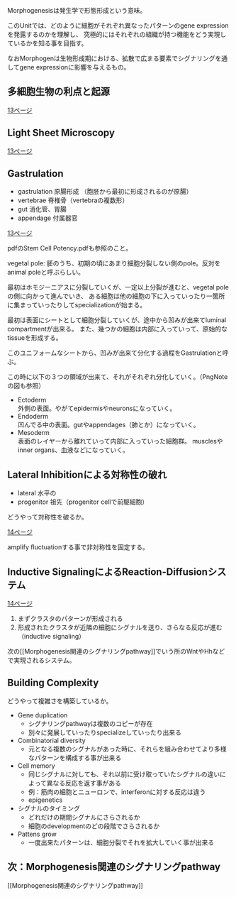 Morphogenesisは発生学で形態形成という意味。

このUnitでは、どのように細胞がそれぞれ異なったパターンのgene expressionを発露するのかを理解し、
究極的にはそれぞれの組織が持つ機能をどう実現しているかを知る事を目指す。

なおMorphogenは生物形成期における、拡散で広まる要素でシグナリングを通してgene expressionに影響を与えるもの。

## 多細胞生物の利点と起源

[13ページ](https://karino2.github.io/ImageGallery/CellBiology706x3.html#lg=1&slide=12)

## Light Sheet Microscopy

[13ページ](https://karino2.github.io/ImageGallery/CellBiology706x3.html#lg=1&slide=12)

## Gastrulation

- gastrulation 原腸形成 （胞胚から最初に形成されるのが原腸）
- vertebrae 脊椎骨（vertebraの複数形）
- gut 消化管、胃腸
- appendage 付属器官

[13ページ](https://karino2.github.io/ImageGallery/CellBiology706x3.html#lg=1&slide=12)

pdfのStem Cell Potency.pdfも参照のこと。

vegetal pole: 胚のうち、初期の頃にあまり細胞分裂しない側のpole。反対をanimal poleと呼ぶらしい。

最初はホモジーニアスに分裂していくが、一定以上分裂が進むと、vegetal poleの側に向かって進んでいき、
ある細胞は他の細胞の下に入っていったり一箇所に集まっていったりしてspecializationが始まる。

最初は表面にシートとして細胞分裂していくが、途中から凹みが出来てluminal compartmentが出来る。
また、幾つかの細胞は内部に入っていって、原始的なtissueを形成する。

このユニフォームなシートから、凹みが出来て分化する過程をGastrulationと呼ぶ。

この時に以下の３つの領域が出来て、それがそれぞれ分化していく。（PngNoteの図も参照）

- Ectoderm  
外側の表面。やがてepidermisやneuronsになっていく。
- Endoderm  
凹んでる中の表面。gutやappendages（肺とか）になっていく。
- Mesoderm  
表面のレイヤーから離れていって内部に入っていった細胞群。
musclesやinner organs、血液などになっていく。

## Lateral Inhibitionによる対称性の破れ

- lateral 水平の
- progenitor 祖先（progenitor cellで前駆細胞）

どうやって対称性を破るか。

[14ページ](https://karino2.github.io/ImageGallery/CellBiology706x3.html#lg=1&slide=13)

amplify fluctuationする事で非対称性を固定する。

## Inductive SignalingによるReaction-Diffusionシステム

[14ページ](https://karino2.github.io/ImageGallery/CellBiology706x3.html#lg=1&slide=13)

1. まずクラスタのパターンが形成される
2. 形成されたクラスタが近隣の細胞にシグナルを送り、さらなる反応が進む（inductive signaling）

次の[[Morphogenesis関連のシグナリングpathway]]でいう所のWntやHhなどで実現されるシステム。

## Building Complexity

どうやって複雑さを構築しているか。

- Gene duplication
   - シグナリングpathwayは複数のコピーが存在
   - 別々に発展していったりspecializeしていったり出来る
- Combinatorial diversity
    - 元となる複数のシグナルがあった時に、それらを組み合わせてより多様なパターンを構成する事が出来る
- Cell memory
    - 同じシグナルに対しても、それ以前に受け取っていたシグナルの違いによって異なる反応を返す事がある
    - 例：筋肉の細胞とニューロンで、interferonに対する反応は違う
    - epigenetics
- シグナルのタイミング
    - どれだけの期間シグナルにさらされるか
    - 細胞のdevelopmentのどの段階でさらされるか
- Pattens grow
    - 一度出来たパターンは、細胞分裂でそれを拡大していく事が出来る

## 次：Morphogenesis関連のシグナリングpathway

[[Morphogenesis関連のシグナリングpathway]]